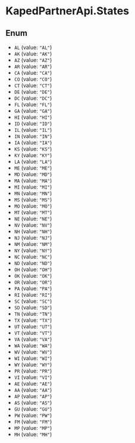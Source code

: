 # KapedPartnerApi.States

## Enum

* `AL` (value: `"AL"`)
* `AK` (value: `"AK"`)
* `AZ` (value: `"AZ"`)
* `AR` (value: `"AR"`)
* `CA` (value: `"CA"`)
* `CO` (value: `"CO"`)
* `CT` (value: `"CT"`)
* `DE` (value: `"DE"`)
* `DC` (value: `"DC"`)
* `FL` (value: `"FL"`)
* `GA` (value: `"GA"`)
* `HI` (value: `"HI"`)
* `ID` (value: `"ID"`)
* `IL` (value: `"IL"`)
* `IN` (value: `"IN"`)
* `IA` (value: `"IA"`)
* `KS` (value: `"KS"`)
* `KY` (value: `"KY"`)
* `LA` (value: `"LA"`)
* `ME` (value: `"ME"`)
* `MD` (value: `"MD"`)
* `MA` (value: `"MA"`)
* `MI` (value: `"MI"`)
* `MN` (value: `"MN"`)
* `MS` (value: `"MS"`)
* `MO` (value: `"MO"`)
* `MT` (value: `"MT"`)
* `NE` (value: `"NE"`)
* `NV` (value: `"NV"`)
* `NH` (value: `"NH"`)
* `NJ` (value: `"NJ"`)
* `NM` (value: `"NM"`)
* `NY` (value: `"NY"`)
* `NC` (value: `"NC"`)
* `ND` (value: `"ND"`)
* `OH` (value: `"OH"`)
* `OK` (value: `"OK"`)
* `OR` (value: `"OR"`)
* `PA` (value: `"PA"`)
* `RI` (value: `"RI"`)
* `SC` (value: `"SC"`)
* `SD` (value: `"SD"`)
* `TN` (value: `"TN"`)
* `TX` (value: `"TX"`)
* `UT` (value: `"UT"`)
* `VT` (value: `"VT"`)
* `VA` (value: `"VA"`)
* `WA` (value: `"WA"`)
* `WV` (value: `"WV"`)
* `WI` (value: `"WI"`)
* `WY` (value: `"WY"`)
* `PR` (value: `"PR"`)
* `VI` (value: `"VI"`)
* `AE` (value: `"AE"`)
* `AA` (value: `"AA"`)
* `AP` (value: `"AP"`)
* `AS` (value: `"AS"`)
* `GU` (value: `"GU"`)
* `PW` (value: `"PW"`)
* `FM` (value: `"FM"`)
* `MP` (value: `"MP"`)
* `MH` (value: `"MH"`)
